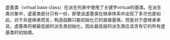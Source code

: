 虚基类（virtual base class）在派生列表中使用了关键字virtual的基类。在派生类对象中，虚基类部分只有一份，即使该虚基类在继承体系中出现了多次也是如此。对于非虚继承而言，构造函数只能初始化它的直接基类。但是对于虚继承来说，虚基类将被最低层的派生类初始化，因此最低层的派生类应该含有它的所有虚基类的初始值。
